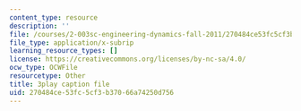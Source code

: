 ```yaml
---
content_type: resource
description: ''
file: /courses/2-003sc-engineering-dynamics-fall-2011/270484ce53fc5cf3b37066a74250d756_Ze5nqLIYUMc.vtt
file_type: application/x-subrip
learning_resource_types: []
license: https://creativecommons.org/licenses/by-nc-sa/4.0/
ocw_type: OCWFile
resourcetype: Other
title: 3play caption file
uid: 270484ce-53fc-5cf3-b370-66a74250d756
---
```

